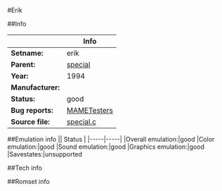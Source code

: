 #Erik

##Info

||Info|
|-----|-----|
|**Setname:**|erik
|**Parent:**|[special](special.md)
|**Year:**|1994
|**Manufacturer:**|<unknown>
|**Status:**|good
|**Bug reports:**|[MAMETesters](http://mametesters.org/view_all_set.php?type=1&temporary=y&search=special.c)
|**Source file:**|[special.c](https://github.com/mamedev/mame/blob/master/src/mess/drivers/special.c)

##Emulation info
|| Status |
|-----|-----|
|Overall emulation:|good
|Color emulation:|good
|Sound emulation:|good
|Graphics emulation:|good
|Savestates:|unsupported

##Tech info

##Romset info

<!--- START OF EDITED COMMENT DO NOT TOUCH TEXT ABOVE-->
